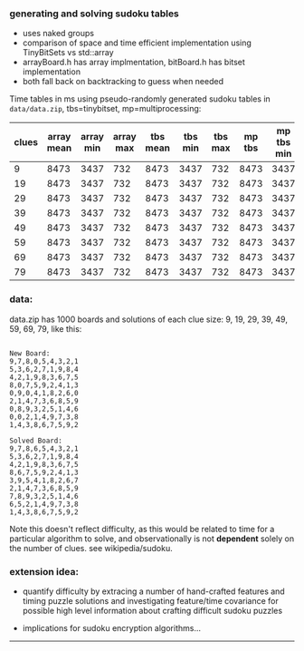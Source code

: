 ### generating and solving sudoku tables

- uses naked groups
- comparison of space and time efficient implementation using TinyBitSets vs std::array
- arrayBoard.h has array implmentation, bitBoard.h has bitset implementation
- both fall back on backtracking to guess when needed


Time tables in ms using pseudo-randomly generated sudoku tables in `data/data.zip`, tbs=tinybitset, mp=multiprocessing:


  clues  | array mean | array min | array max | tbs mean | tbs min | tbs max | mp tbs | mp tbs min | mp tbs max 
--- | --- |  --- | --- | --- | --- |  --- | --- | --- | --- 
 9  | 8473 | 3437 | 732  | 8473 | 3437 | 732 | 8473 | 3437 | 732 
 19 | 8473 | 3437 | 732  | 8473 | 3437 | 732  | 8473 | 3437 | 732 
 29 | 8473 | 3437 | 732  | 8473 | 3437 | 732  | 8473 | 3437 | 732 
 39 | 8473 | 3437 | 732  | 8473 | 3437 | 732  | 8473 | 3437 | 732 
 49 | 8473 | 3437 | 732  | 8473 | 3437 | 732  | 8473 | 3437 | 732 
 59 | 8473 | 3437 | 732  | 8473 | 3437 | 732  | 8473 | 3437 | 732 
 69 | 8473 | 3437 | 732  | 8473 | 3437 | 732  | 8473 | 3437 | 732 
 79 | 8473 | 3437 | 732  | 8473 | 3437 | 732  | 8473 | 3437 | 732 



### data:
data.zip has 1000 boards and solutions of each clue size: 9, 19, 29, 39, 49, 59, 69, 79, like this:

```

New Board: 
9,7,8,0,5,4,3,2,1
5,3,6,2,7,1,9,8,4
4,2,1,9,8,3,6,7,5
8,0,7,5,9,2,4,1,3
0,9,0,4,1,8,2,6,0
2,1,4,7,3,6,8,5,9
0,8,9,3,2,5,1,4,6
0,0,2,1,4,9,7,3,8
1,4,3,8,6,7,5,9,2

Solved Board:
9,7,8,6,5,4,3,2,1
5,3,6,2,7,1,9,8,4
4,2,1,9,8,3,6,7,5
8,6,7,5,9,2,4,1,3
3,9,5,4,1,8,2,6,7
2,1,4,7,3,6,8,5,9
7,8,9,3,2,5,1,4,6
6,5,2,1,4,9,7,3,8
1,4,3,8,6,7,5,9,2

```

Note this doesn't reflect difficulty, as this would be related to time for a particular algorithm to solve, and observationally
is not **dependent** solely on the number of clues. see wikipedia/sudoku.


### extension idea:

- quantify difficulty by extracing a number of hand-crafted features and timing puzzle solutions and 
  investigating feature/time covariance for possible high level information about crafting difficult sudoku puzzles 

- implications for sudoku encryption algorithms... 

---

